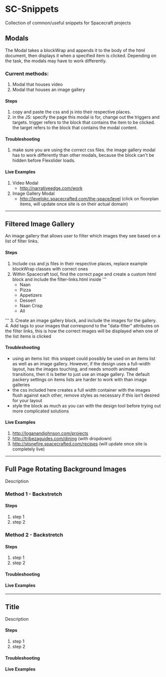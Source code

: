 # SC-Snippets
Collection of common/useful snippets for Spacecraft projects

## Modals

The Modal takes a blockWrap and appends it to the body of the html document, then displays it when a specified item is clicked. Depending on the task, the modals may have to work differently. 

### Current methods:

1. Modal that houses video
2. Modal that houses an image gallery

#### Steps 

1. copy and paste the css and js into their respective places.
2. in the JS: specify the page this modal is for, change out the triggers and targets. trigger refers to the block that contains the item to be clicked. the target refers to the block that contains the modal content.

#### Troubleshooting

1. make sure you are using the correct css files. the image gallery modal has to work differently than other modals, because the block can't be hidden before Flexslider loads.

#### Live Examples

1. Video Modal
	- http://narrativeedge.com/work
2. Image Gallery Modal
	- http://levelokc.spacecrafted.com/the-space/level (click on floorplan items, will update once site is on their actual domain)

---

## Filtered Image Gallery

An image gallery that allows user to filter which images they see based on a list of filter links.

#### Steps

1. Include css and js files in their respective places, replace example blockWrap classes with correct ones
2. Within Spacecraft tool, find the correct page and create a custom html block and include the filter-links.html inside
'''
	<!-- change data-target to the block with the image gallery -->
	<ul class="item-filter" data-target="block_f9716438a8374925a93a61200bd62a38">
	    <li data-filter="Naan">Naan</li>
	    <li data-filter="Pizza">Pizza</li>
	    <li data-filter="Appetizers">Appetizers</li>
	    <li data-filter="Dessert">Dessert</li>
	    <li data-filter="Naan Crisp">Naan Crisp</li>
	    <li data-filter="All">All</li>
	</ul>
'''
3. Create an image gallery block, and include the images for the gallery.
4. Add tags to your images that correspond to the "data-filter" attributes on the filter links, this is how the correct images will be displayed when one of the list items is clicked

#### Troubleshooting

- using an items list: this snippet could possibly be used on an items list as well as an image gallery. However, if the design uses a full-width layout, has the images touching, and needs smooth animated transitions, then it is better to just use an image gallery. The default packery settings on items lists are harder to work with than image galleries
- the css included here creates a full width container with the images flush against each other, remove styles as necessary if this isn't desired for your layout
- style the block as much as you can with the design tool before trying out more complicated solutions

#### Live Examples

1. http://loganandjohnson.com/projects
2. http://tribezaguides.com/dining (with dropdown)
3. http://stonefire.spacecrafted.com/recipes (will update once site is completely live)

---

## Full Page Rotating Background Images

Description

### Method 1 - Backstretch

#### Steps

1. step 1
2. step 2

### Method 2 - Backstretch

#### Steps

1. step 1
2. step 2

#### Troubleshooting

#### Live Examples

---

## Title

Description

#### Steps

1. step 1
2. step 2

#### Troubleshooting

#### Live Examples


